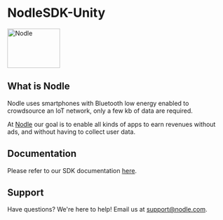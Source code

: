 # NodleSDK-Unity

<img src="https://user-images.githubusercontent.com/8210718/144566727-346ab387-95f9-4743-be21-fae493034f7d.png" alt="Nodle" width="120" height="90"></br>

## What is Nodle

Nodle uses smartphones with Bluetooth low energy enabled to crowdsource an IoT network, only a few kb of data are required.

At [Nodle](https://nodle.com) our goal is to enable all kinds of apps to earn revenues without ads, and without having to collect user data. 

## Documentation

Please refer to our SDK documentation [here](https://developer.nodle.com/nodle-sdk/). 

## Support

Have questions? We're here to help! Email us at [support@nodle.com](mailto:support@nodle.com).
